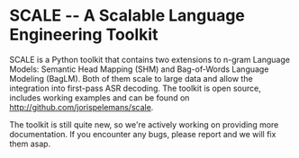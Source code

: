 # SCALE -- A Scalable Language Engineering Toolkit

SCALE is a Python toolkit that contains two extensions to n-gram Language Models: Semantic Head Mapping (SHM) and Bag-of-Words Language Modeling (BagLM). Both of them scale to large data and allow the integration into first-pass ASR decoding. The toolkit is open source, includes working examples and can be found on http://github.com/jorispelemans/scale.

The toolkit is still quite new, so we're actively working on providing more documentation. If you encounter any bugs, please report and we will fix them asap.
